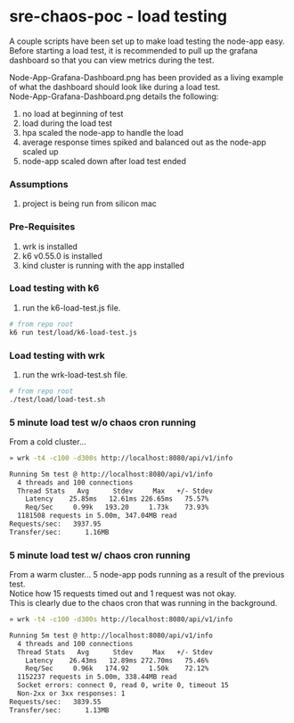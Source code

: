 # sre-chaos-poc - load testing
A couple scripts have been set up to make load testing the node-app easy.  
Before starting a load test, it is recommended to pull up the grafana dashboard so that you can view metrics during the test.  

Node-App-Grafana-Dashboard.png has been provided as a living example of what the dashboard should look like during a load test.  
Node-App-Grafana-Dashboard.png details the following:
1. no load at beginning of test
2. load during the load test
3. hpa scaled the node-app to handle the load
4. average response times spiked and balanced out as the node-app scaled up
5. node-app scaled down after load test ended

### Assumptions
1. project is being run from silicon mac

### Pre-Requisites
1. wrk is installed
2. k6 v0.55.0 is installed
3. kind cluster is running with the app installed

### Load testing with k6
1. run the k6-load-test.js file.
```bash
# from repo root
k6 run test/load/k6-load-test.js
```

### Load testing with wrk
1. run the wrk-load-test.sh file.
```bash
# from repo root
./test/load/load-test.sh
```

### 5 minute load test w/o chaos cron running
From a cold cluster...
```bash
» wrk -t4 -c100 -d300s http://localhost:8080/api/v1/info

Running 5m test @ http://localhost:8080/api/v1/info
  4 threads and 100 connections
  Thread Stats   Avg      Stdev     Max   +/- Stdev
    Latency    25.85ms   12.61ms 226.65ms   75.57%
    Req/Sec     0.99k   193.20     1.73k    73.93%
  1181508 requests in 5.00m, 347.04MB read
Requests/sec:   3937.95
Transfer/sec:      1.16MB
```

### 5 minute load test w/ chaos cron running
From a warm cluster... 5 node-app pods running as a result of the previous test.  
Notice how 15 requests timed out and 1 request was not okay.  
This is clearly due to the chaos cron that was running in the background.
```bash
» wrk -t4 -c100 -d300s http://localhost:8080/api/v1/info

Running 5m test @ http://localhost:8080/api/v1/info
  4 threads and 100 connections
  Thread Stats   Avg      Stdev     Max   +/- Stdev
    Latency    26.43ms   12.89ms 272.70ms   75.46%
    Req/Sec     0.96k   174.92     1.50k    72.12%
  1152237 requests in 5.00m, 338.44MB read
  Socket errors: connect 0, read 0, write 0, timeout 15
  Non-2xx or 3xx responses: 1
Requests/sec:   3839.55
Transfer/sec:      1.13MB
```